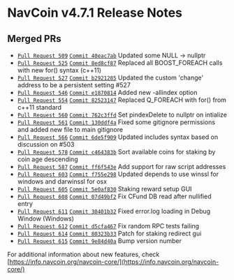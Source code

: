 # NavCoin v4.7.1 Release Notes

## Merged PRs

* [`Pull Request 509`](https://github.com/navcoin/navcoin-core/pull/509) [`Commit 40eac7ab`](https://github.com/navcoin/navcoin-core/commit/58e38079d7d854a6b02ebb228f06244140eac7ab) Updated some NULL -> nullptr
* [`Pull Request 525`](https://github.com/navcoin/navcoin-core/pull/525) [`Commit 8ed8cf87`](https://github.com/navcoin/navcoin-core/commit/2e6aa1b3e598d3a443343c480bdbf6b88ed8cf87) Replaced all BOOST_FOREACH calls with new for() syntax (c++11)
* [`Pull Request 527`](https://github.com/navcoin/navcoin-core/pull/527) [`Commit b2921285`](https://github.com/navcoin/navcoin-core/commit/74def82624ff9bb4598762186598d2bab2921285) Updated the custom 'change' address to be a persistent setting #527
* [`Pull Request 546`](https://github.com/navcoin/navcoin-core/pull/546) [`Commit e1870814`](https://github.com/navcoin/navcoin-core/commit/083e790aed0120dd271a648d87948e5ae1870814) Added new -allindex option
* [`Pull Request 554`](https://github.com/navcoin/navcoin-core/pull/554) [`Commit 82523147`](https://github.com/navcoin/navcoin-core/commit/0a8c872a60169de4f6b57b83dab9b39382523147) Replaced Q_FOREACH with for() from c++11 standard
* [`Pull Request 560`](https://github.com/navcoin/navcoin-core/pull/560) [`Commit 762c3ffd`](https://github.com/navcoin/navcoin-core/commit/64f8cd453f4bdda04f4a718cb026d8a8762c3ffd) Set pindexDelete to nullptr on intialize
* [`Pull Request 561`](https://github.com/navcoin/navcoin-core/pull/561) [`Commit 130ddf4a`](https://github.com/navcoin/navcoin-core/commit/70276dba0515a133a47c081041092efa130ddf4a) Fixed some gitignore permissions and added new file to main gitignore
* [`Pull Request 566`](https://github.com/navcoin/navcoin-core/pull/566) [`Commit 6de5f909`](https://github.com/navcoin/navcoin-core/commit/556250920fef9dc3eddd28996329ba316de5f909) Updated includes syntax based on discussion on #503
* [`Pull Request 578`](https://github.com/navcoin/navcoin-core/pull/578) [`Commit c464383b`](https://github.com/navcoin/navcoin-core/commit/da5377e89a25cfa54a52768393630134c464383b) Sort available coins for staking by coin age descending
* [`Pull Request 587`](https://github.com/navcoin/navcoin-core/pull/587) [`Commit ff6f543e`](https://github.com/navcoin/navcoin-core/commit/49f74084cf9eed8d8e7c46707d836b82ff6f543e) Add support for raw script addresses
* [`Pull Request 603`](https://github.com/navcoin/navcoin-core/pull/603) [`Commit f755e298`](https://github.com/navcoin/navcoin-core/commit/6fe0683ba99ce912da4d9181094ab4baf755e298) Updated depends to use winssl for windows and darwinssl for osx
* [`Pull Request 605`](https://github.com/navcoin/navcoin-core/pull/605) [`Commit 5e0af830`](https://github.com/navcoin/navcoin-core/commit/0b8cb5dd81186fcd54860fe7c25f2cac5e0af830) Staking reward setup GUI
* [`Pull Request 608`](https://github.com/navcoin/navcoin-core/pull/608) [`Commit 07d49bf2`](https://github.com/navcoin/navcoin-core/commit/e688c6ed6a1da2734aa89b41ae16051807d49bf2) Fix CFund DB read after nullified entry
* [`Pull Request 611`](https://github.com/navcoin/navcoin-core/pull/611) [`Commit 30401b32`](https://github.com/navcoin/navcoin-core/commit/f7b1c6304200052418c66e8f242ddf8c30401b32) Fixed error.log loading in Debug Window (Windows)
* [`Pull Request 612`](https://github.com/navcoin/navcoin-core/pull/612) [`Commit d5cfa467`](https://github.com/navcoin/navcoin-core/commit/902970adfdd5ce0e54e54bfa7545edfad5cfa467) Fix random RPC tests failing
* [`Pull Request 614`](https://github.com/navcoin/navcoin-core/pull/614) [`Commit 80323b33`](https://github.com/navcoin/navcoin-core/commit/856d57a8f944ed3382d7001a3e9a1bfd80323b33) Patch for staking redirect gui
* [`Pull Request 615`](https://github.com/navcoin/navcoin-core/pull/615) [`Commit 9e84d40a`](https://github.com/navcoin/navcoin-core/commit/662163ad8f73081d2d6145938571ca809e84d40a) Bump version number


For additional information about new features, check [https://info.navcoin.org/navcoin-core/](https://info.navcoin.org/navcoin-core/) 
